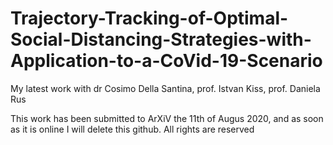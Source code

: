 # Trajectory-Tracking-of-Optimal-Social-Distancing-Strategies-with-Application-to-a-CoVid-19-Scenario
My latest work with dr Cosimo Della Santina, prof. Istvan Kiss, prof. Daniela Rus

This work has been submitted to ArXiV the 11th of Augus 2020, and as soon as it is online I will delete this github.
All rights are reserved
